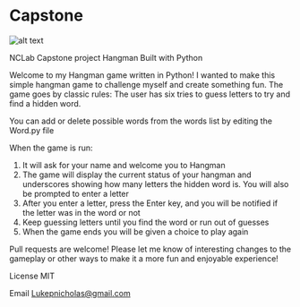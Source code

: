 # Capstone
![alt text](https://media.giphy.com/media/ybQIv0CsYm1XY9A8Dm/giphy.gif)



NCLab Capstone project
Hangman
Built with Python

Welcome to my Hangman game written in Python! I wanted to make this simple hangman game to challenge myself and create something fun.
The game goes by classic rules: The user has six tries to guess letters to try and find a hidden word.

You can add or delete possible words from the words list by editing the Word.py file

When the game is run:
1. It will ask for your name and welcome you to Hangman
2. The game will display the current status of your hangman and underscores showing how many letters the hidden word is. You will also be prompted to enter a letter
3. After you enter a letter, press the Enter key, and you will be notified if the letter was in the word or not
4. Keep guessing letters until you find the word or run out of guesses
5. When the game ends you will be given a choice to play again

Pull requests are welcome!
Please let me know of interesting changes to the gameplay or other ways to make it a more fun and enjoyable experience!

License
MIT

Email Lukepnicholas@gmail.com
